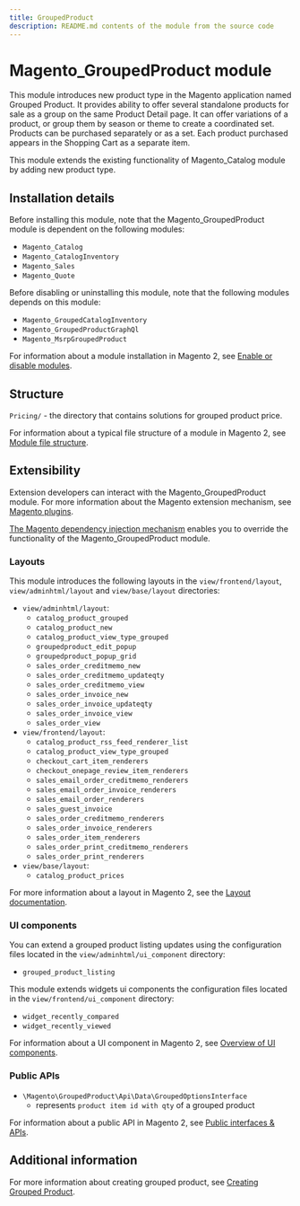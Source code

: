 ```yaml
---
title: GroupedProduct
description: README.md contents of the module from the source code
---
```


# Magento_GroupedProduct module

This module introduces new product type in the Magento application named Grouped Product.
It provides ability to offer several standalone products for sale as a group on the same Product Detail page.
It can offer variations of a product, or group them by season or theme to create a coordinated set.
Products can be purchased separately or as a set.
Each product purchased appears in the Shopping Cart as a separate item.

This module extends the existing functionality of Magento_Catalog module by adding new product type.

## Installation details

Before installing this module, note that the Magento_GroupedProduct module is dependent on the following modules:

- `Magento_Catalog`
- `Magento_CatalogInventory`
- `Magento_Sales`
- `Magento_Quote`

Before disabling or uninstalling this module, note that the following modules depends on this module:

- `Magento_GroupedCatalogInventory`
- `Magento_GroupedProductGraphQl`
- `Magento_MsrpGroupedProduct`

For information about a module installation in Magento 2, see [Enable or disable modules](https://devdocs.magento.com/guides/v2.4/install-gde/install/cli/install-cli-subcommands-enable.html).

## Structure

`Pricing/` - the directory that contains solutions for grouped product price.

For information about a typical file structure of a module in Magento 2, see [Module file structure](http://devdocs.magento.com/guides/v2.4/extension-dev-guide/build/module-file-structure.html#module-file-structure).

## Extensibility

Extension developers can interact with the Magento_GroupedProduct module. For more information about the Magento extension mechanism, see [Magento plugins](https://devdocs.magento.com/guides/v2.4/extension-dev-guide/plugins.html).

[The Magento dependency injection mechanism](https://devdocs.magento.com/guides/v2.4/extension-dev-guide/depend-inj.html) enables you to override the functionality of the Magento_GroupedProduct module.

### Layouts

This module introduces the following layouts in the `view/frontend/layout`, `view/adminhtml/layout` and `view/base/layout` directories:

- `view/adminhtml/layout`:
    - `catalog_product_grouped`
    - `catalog_product_new`
    - `catalog_product_view_type_grouped`
    - `groupedproduct_edit_popup`
    - `groupedproduct_popup_grid`
    - `sales_order_creditmemo_new`
    - `sales_order_creditmemo_updateqty`
    - `sales_order_creditmemo_view`
    - `sales_order_invoice_new`
    - `sales_order_invoice_updateqty`
    - `sales_order_invoice_view`
    - `sales_order_view`
- `view/frontend/layout`:
    - `catalog_product_rss_feed_renderer_list`
    - `catalog_product_view_type_grouped`
    - `checkout_cart_item_renderers`
    - `checkout_onepage_review_item_renderers`
    - `sales_email_order_creditmemo_renderers`
    - `sales_email_order_invoice_renderers`
    - `sales_email_order_renderers`
    - `sales_guest_invoice`
    - `sales_order_creditmemo_renderers`
    - `sales_order_invoice_renderers`
    - `sales_order_item_renderers`
    - `sales_order_print_creditmemo_renderers`
    - `sales_order_print_renderers`
- `view/base/layout`:
    - `catalog_product_prices`

For more information about a layout in Magento 2, see the [Layout documentation](https://devdocs.magento.com/guides/v2.4/frontend-dev-guide/layouts/layout-overview.html).

### UI components

You can extend a grouped product listing updates using the configuration files located in the `view/adminhtml/ui_component` directory:

- `grouped_product_listing`

This module extends widgets ui components the configuration files located in the `view/frontend/ui_component` directory:

- `widget_recently_compared`
- `widget_recently_viewed`

For information about a UI component in Magento 2, see [Overview of UI components](http://devdocs.magento.com/guides/v2.4/ui_comp_guide/bk-ui_comps.html).

### Public APIs

- `\Magento\GroupedProduct\Api\Data\GroupedOptionsInterface`
    - represents `product item id with qty` of a grouped product

For information about a public API in Magento 2, see [Public interfaces & APIs](http://devdocs.magento.com/guides/v2.4/extension-dev-guide/api-concepts.html).

## Additional information

For more information about creating grouped product, see [Creating Grouped Product](https://docs.magento.com/user-guide/catalog/product-create-grouped.html).
